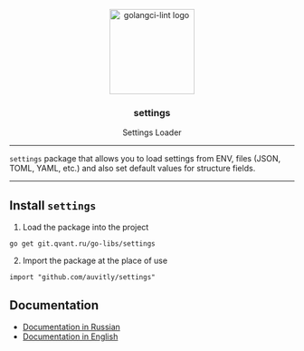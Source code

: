 
<p align="center">
  <img alt="golangci-lint logo" src="https://cdn-icons-png.flaticon.com/512/3732/3732882.png" height="150" />
  <h3 align="center">settings</h3>
  <p align="center">Settings Loader</p>
</p>

---

`settings` package that allows you to load settings from ENV, files (JSON, TOML, YAML, etc.) and also set default values for structure fields.


--- 

## Install `settings`

1. Load the package into the project
``` 
go get git.qvant.ru/go-libs/settings 
```

2. Import the package at the place of use

```
import "github.com/auvitly/settings"
```

## Documentation

* [Documentation in Russian](docs/README_RU.md)
* [Documentation in English](docs/README_EN.md)
